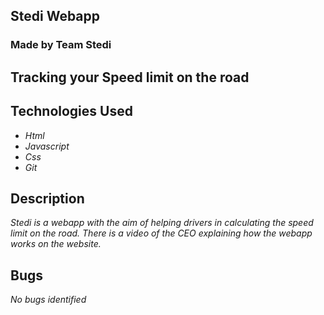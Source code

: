 ## Stedi Webapp

### Made by Team Stedi

## Tracking your Speed limit on the road

## Technologies Used 
* _Html_
* _Javascript_
* _Css_
* _Git_

## Description
_Stedi is a webapp with the aim of helping drivers in calculating the speed limit on the road. There is a video of the CEO explaining how the webapp works on the website._

## Bugs
_No bugs identified_

<!-- ## License


## Contact  -->

